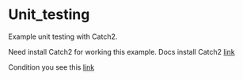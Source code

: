 # Unit_testing
Example unit testing with Catch2.

Need install Catch2 for working this example. Docs install Catch2 
[link](https://github.com/catchorg/Catch2/blob/devel/docs/cmake-integration.md#installing-catch2-from-git-repository)

Condition you see this [link](https://github.com/netology-code/cppl-homeworks/tree/main/04/01)
